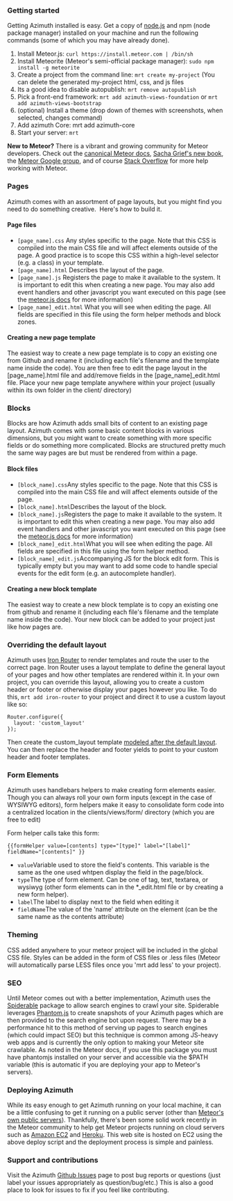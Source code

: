 ### Getting started

Getting Azimuth installed is easy.  Get a copy of [node.js](http://nodejs.org/) and npm (node package manager) installed on your machine and run the following commands (some of which you may have already done).

1.  Install Meteor.js: `curl https://install.meteor.com | /bin/sh`
2.  Install Meteorite (Meteor's semi-official package manager): `sudo npm install -g meteorite`
3.  Create a project from the command line: `mrt create my-project` (You can delete the generated my-project html, css, and js files
4.  Its a good idea to disable autopublish: `mrt remove autopublish`
5.  Pick a front-end framework: `mrt add azimuth-views-foundation` or `mrt add azimuth-views-bootstrap`
6.  (optional) Install a theme (drop down of themes with screenshots, when selected, changes command)
7.  Add azimuth Core: mrt add azimuth-core
8.  Start your server: `mrt`

**New to Meteor?**  There is a vibrant and growing community for Meteor developers.  Check out the [canonical Meteor docs](http://docs.meteor.com/#meteor_startup), [Sacha Grief's new book](http://www.discovermeteor.com/), the [Meteor Google group](https://groups.google.com/forum/?fromgroups=#!forum/meteor-talk), and of course [Stack Overflow](http://stackoverflow.com/questions/tagged/meteor) for more help working with Meteor.

### Pages

Azimuth comes with an assortment of page layouts, but you might find you need to do something creative.&nbsp; Here's how to build it.

#### Page files

*   `[page_name].css` Any styles specific to the page.  Note that this CSS is compiled into the main CSS file and will affect elements outside of the page.  A good practice is to scope this CSS within a high-level selector (e.g. a class) in your template.
*   `[page_name].html` Describes the layout of the page.
*   `[page_name].js` Registers the page to make it available to the system.  It is important to edit this when creating a new page.  You may also add event handlers and other javascript you want executed on this page (see the [meteor.js docs](http://docs.meteor.com/#templates_api) for more information)
*   `[page_name]_edit.html` What you will see when editing the page.  All fields are specified in this file using the form helper methods and block zones.

#### Creating a new page template

The easiest way to create a new page template is to copy an existing one from Github and rename it (including each file's filename and the template name inside the code).  You are then free to edit the page layout in the [page_name].html file and add/remove fields in the [page_name]_edit.html file.  Place your new page template anywhere within your project (usually within its own folder in the client/ directory)

### Blocks

Blocks are how Azimuth adds small bits of content to an existing page layout.  Azimuth comes with some basic content blocks in various dimensions, but you might want to create something with more specific fields or do something more complicated.  Blocks are structured pretty much the same way pages are but must be rendered from within a page.

#### Block files

*   `[block_name].css`Any styles specific to the page.  Note that this CSS is compiled into the main CSS file and will affect elements outside of the page.
*   `[block_name].html`Describes the layout of the block.
*   `[block_name].js`Registers the page to make it available to the system.  It is important to edit this when creating a new page.  You may also add event handlers and other javascript you want executed on this page (see the [meteor.js docs](http://docs.meteor.com/#templates_api) for more information)
*   `[block_name]_edit.html`What you will see when editing the page.  All fields are specified in this file using the form helper method.
*   `[block_name]_edit.js`Accompanying JS for the block edit form.  This is typically empty but you may want to add some code to handle special events for the edit form (e.g. an autocomplete handler).

#### Creating a new block template

The easiest way to create a new block template is to copy an existing one from github and rename it (including each file's filename and the template name inside the code).  Your new block can be added to your project just like how pages are.

### Overriding the default layout

Azimuth uses [Iron Router](https://github.com/EventedMind/iron-router) to render templates and route the user to the correct page.  Iron Router uses a layout template to define the general layout of your pages and how other templates are rendered within it.  In your own project, you can override this layout, allowing you to create a custom header or footer or otherwise display your pages however you like.  To do this, `mrt add iron-router` to your project and direct it to use a custom layout like so:

```
Router.configure({
  layout: 'custom_layout'
});
```

Then create the custom_layout template [modeled after the default layout](https://github.com/mcrider/azimuth-core/blob/master/client/views/layout.html).  You can then replace the header and footer yields to point to your custom header and footer templates.

### Form Elements

Azimuth uses handlebars helpers to make creating form elements easier. Though you can always roll your own form inputs (except in the case of WYSIWYG editors), form helpers make it easy to consolidate form code into a centralized location in the clients/views/form/ directory (which you are free to edit)

Form helper calls take this form:
```
{{formHelper value=[contents] type="[type]" label="[label]" fieldName="[contents]" }}
```

*   `value`Variable used to store the field's contents.  This variable is the same as the one used whtpen display the field in the page/block.
*   `type`The type of form element.  Can be one of tag, text, textarea, or wysiwyg (other form elements can in the *_edit.html file or by creating a new form helper).
*   `label`The label to display next to the field when editing it
*   `fieldName`The value of the 'name' attribute on the element (can be the same name as the contents attribute)</section>
<section id="theming">

### Theming

CSS added anywhere to your meteor project will be included in the global CSS file.  Styles can be added in the form of CSS files or .less files (Meteor will automatically parse LESS files once you 'mrt add less' to your project).

### SEO

Until Meteor comes out with a better implementation, Azimuth uses the [Spiderable](http://docs.meteor.com/#spiderable) package to allow search engines to crawl your site.  Spiderable leverages [Phantom.js](http://phantomjs.org/) to create snapshots of your Azimuth pages which are then provided to the search engine bot upon request.  There may be a performance hit to this method of serving up pages to search engines (which could impact SEO) but this technique is common among JS-heavy web apps and is currently the only option to making your Meteor site crawlable.  As noted in the Meteor docs, if you use this package you must have phantomjs installed on your server and accessible via the $PATH variable (this is automatic if you are deploying your app to Meteor's servers).


### Deploying Azimuth

While its easy enough to get Azimuth running on your local machine, it can be a little confusing to get it running on a public server (other than [Meteor's own public servers](http://docs.meteor.com/#deploying)).  Thankfully, there's been some solid work recently in the Meteor community to help get Meteor projects running on cloud servers such as [Amazon EC2](https://github.com/netmute/meteor.sh) and [Heroku](https://github.com/oortcloud/heroku-buildpack-meteorite).  This web site is hosted on EC2 using the above deploy script and the deployment process is simple and painless.

### Support and contributions

Visit the Azimuth [Github Issues](http://github.com/mcrider/azimuth/issues) page to post bug reports or questions (just label your issues appropriately as question/bug/etc.)  This is also a good place to look for issues to fix if you feel like contributing.
